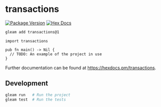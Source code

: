 # transactions

[![Package Version](https://img.shields.io/hexpm/v/transactions)](https://hex.pm/packages/transactions)
[![Hex Docs](https://img.shields.io/badge/hex-docs-ffaff3)](https://hexdocs.pm/transactions/)

```sh
gleam add transactions@1
```
```gleam
import transactions

pub fn main() -> Nil {
  // TODO: An example of the project in use
}
```

Further documentation can be found at <https://hexdocs.pm/transactions>.

## Development

```sh
gleam run   # Run the project
gleam test  # Run the tests
```
